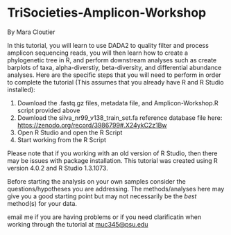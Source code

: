 # TriSocieties-Amplicon-Workshop
By Mara Cloutier

In this tutorial, you will learn to use DADA2 to quality filter and process amplicon sequencing reads, you will then learn how to create a phylogenetic tree in R, and perform downstream analyses such as create barplots of taxa, alpha-diverstiy, beta-diversity, and differential abundance analyses.
Here are the specific steps that you will need to perform in order to complete the tutorial (This assumes that you already have R and R Studio installed):
1. Download the .fastq.gz files, metadata file, and Amplicon-Workshop.R script provided above
2. Download the silva_nr99_v138_train_set.fa reference database file here: https://zenodo.org/record/3986799#.X24ykC2z1Bw
3. Open R Studio and open the R Script
4. Start working from the R Script

Please note that if you working with an old version of R Studio, then there may be issues with package installation. This tutorial was created using R version 4.0.2 and R Studio 1.3.1073.

Before starting the analysis on your own samples consider the questions/hypotheses you are addressing. The methods/analyses here may give you a good starting point but may not necessarily be the *best* method(s) for your data. 

email me if you are having problems or if you need clarificatin when working through the tutorial at muc345@psu.edu

